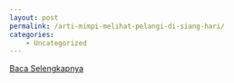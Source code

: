 ```yaml
---
layout: post
permalink: /arti-mimpi-melihat-pelangi-di-siang-hari/
categories:
    - Uncategorized
---
```


[Baca Selengkapnya](/05)